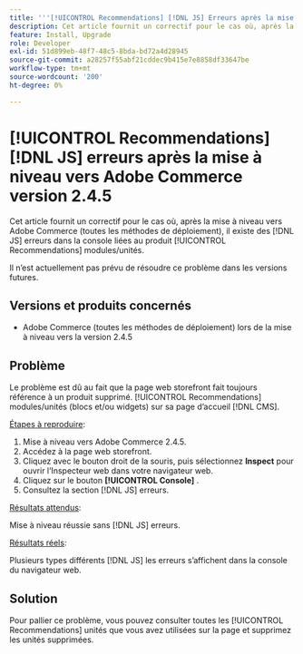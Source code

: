 ```yaml
---
title: '''[!UICONTROL Recommendations] [!DNL JS] Erreurs après la mise à niveau vers Adobe Commerce version 2.4.5"'
description: Cet article fournit un correctif pour le cas où, après la mise à niveau vers Adobe Commerce (toutes les méthodes de déploiement), il existe des [!DNL JS] erreurs dans la console liées au produit [!UICONTROL Recommendations] modules.
feature: Install, Upgrade
role: Developer
exl-id: 51d899eb-48f7-48c5-8bda-bd72a4d28945
source-git-commit: a28257f55abf21cddec9b415e7e8858df33647be
workflow-type: tm+mt
source-wordcount: '200'
ht-degree: 0%

---
```


# [!UICONTROL Recommendations] [!DNL JS] erreurs après la mise à niveau vers Adobe Commerce version 2.4.5

Cet article fournit un correctif pour le cas où, après la mise à niveau vers Adobe Commerce (toutes les méthodes de déploiement), il existe des [!DNL JS] erreurs dans la console liées au produit [!UICONTROL Recommendations] modules/unités.

Il n’est actuellement pas prévu de résoudre ce problème dans les versions futures.

## Versions et produits concernés

* Adobe Commerce (toutes les méthodes de déploiement) lors de la mise à niveau vers la version 2.4.5

## Problème

Le problème est dû au fait que la page web storefront fait toujours référence à un produit supprimé. [!UICONTROL Recommendations] modules/unités (blocs et/ou widgets) sur sa page d’accueil [!DNL CMS].

<u>Étapes à reproduire</u>:

1. Mise à niveau vers Adobe Commerce 2.4.5.
1. Accédez à la page web storefront.
1. Cliquez avec le bouton droit de la souris, puis sélectionnez **Inspect** pour ouvrir l’Inspecteur web dans votre navigateur web.
1. Cliquez sur le bouton **[!UICONTROL Console]** .
1. Consultez la section [!DNL JS] erreurs.

<u>Résultats attendus</u>:

Mise à niveau réussie sans [!DNL JS] erreurs.

<u>Résultats réels</u>:

Plusieurs types différents [!DNL JS] les erreurs s’affichent dans la console du navigateur web.

## Solution

Pour pallier ce problème, vous pouvez consulter toutes les [!UICONTROL Recommendations] unités que vous avez utilisées sur la page et supprimez les unités supprimées.
